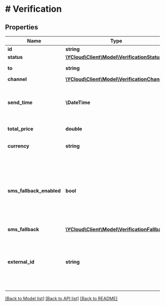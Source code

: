 # # Verification

## Properties

Name | Type | Description | Notes
------------ | ------------- | ------------- | -------------
**id** | **string** | ID of the verification. |
**status** | [**\YCloud\Client\Model\VerificationStatus**](VerificationStatus.md) |  | [optional]
**to** | **string** | Recipient of the verification. | [optional]
**channel** | [**\YCloud\Client\Model\VerificationChannel**](VerificationChannel.md) |  | [optional]
**send_time** | **\DateTime** | The time at which this verification was sent, formatted in [RFC 3339](https://datatracker.ietf.org/doc/html/rfc3339). e.g., &#x60;2022-06-01T12:00:00.000Z&#x60;. | [optional]
**total_price** | **double** | Total price of this verification. | [optional]
**currency** | **string** | Price currency. [ISO 4217 currency code](https://en.wikipedia.org/wiki/ISO_4217). | [optional]
**sms_fallback_enabled** | **bool** | Whether sms fallback is enabled or not. Applicable when &#x60;channel&#x60; is &#x60;whatsapp&#x60;. If enabled, we will try to send the verification code via sms when the WhatsApp message is failed. | [optional]
**sms_fallback** | [**\YCloud\Client\Model\VerificationFallback**](VerificationFallback.md) |  | [optional]
**external_id** | **string** | A unique (recommended) string to reference the object. This can be an order number or similar, and can be used to reconcile the object with your internal systems. | [optional]

[[Back to Model list]](../../README.md#models) [[Back to API list]](../../README.md#endpoints) [[Back to README]](../../README.md)
